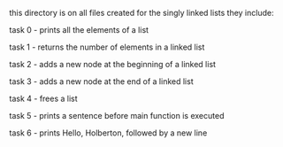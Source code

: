 this directory is on all files created for the singly linked lists
they include:

task 0 - prints all the elements of a list

task 1 - returns the number of elements in a linked list

task 2 - adds a new node at the beginning of a linked list

task 3 - adds a new node at the end of a linked list

task 4 - frees a list

task 5 - prints a sentence before main function is executed

task 6 - prints Hello, Holberton, followed by a new line

